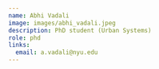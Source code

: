 ```yaml
---
name: Abhi Vadali
image: images/abhi_vadali.jpeg
description: PhD student (Urban Systems)
role: phd
links:
  email: a.vadali@nyu.edu
---
```


